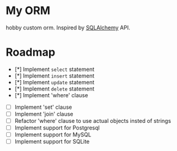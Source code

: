 # My ORM
hobby custom orm. Inspired by [SQLAlchemy](https://www.sqlalchemy.org/) API.

# Roadmap
- [*] Implement `select` statement
- [*] Implement `insert` statement
- [*] Implement `update` statement
- [*] Implement `delete` statement
- [*] Implement 'where' clause
- [ ] Implement 'set' clause
- [ ] Implement 'join' clause
- [ ] Refactor 'where' clause to use actual objects insted of strings
- [ ] Implement support for Postgresql
- [ ] Implement support for MySQL
- [ ] Implement support for SQLite
